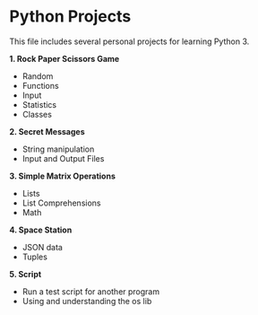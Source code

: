 # Python Projects

This file includes several personal projects for learning Python 3.

**1. Rock Paper Scissors Game**
 - Random
 - Functions
 - Input
 - Statistics
 - Classes

**2. Secret Messages**
 - String manipulation
 - Input and Output Files

**3. Simple Matrix Operations**
 - Lists
 - List Comprehensions
 - Math

**4. Space Station**
 - JSON data
 - Tuples

**5. Script**
 - Run a test script for another program
 - Using and understanding the os lib
